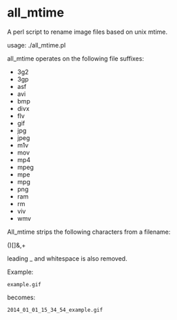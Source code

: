 all_mtime
=========

A perl script to rename image files based on unix mtime.

usage: ./all_mtime.pl


all_mtime operates on the following file suffixes:

<ul>
<li>3g2
<li>3gp
<li>asf
<li>avi
<li>bmp
<li>divx
<li>flv
<li>gif
<li>jpg
<li>jpeg
<li>m1v
<li>mov
<li>mp4
<li>mpeg
<li>mpe
<li>mpg
<li>png
<li>ram
<li>rm
<li>viv
<li>wmv
</ul>

All_mtime strips the following characters from a filename:

()[]&,+

leading _ and whitespace is also removed.


Example:

	example.gif

becomes:

	2014_01_01_15_34_54_example.gif

